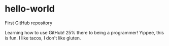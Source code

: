 # hello-world
First GitHub repository

Learning how to use GitHub! 25% there to being a programmer! Yippee, this is fun. I like tacos, I don't like gluten.

